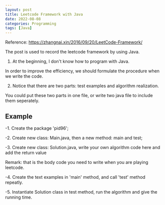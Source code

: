 ```yaml
---
layout: post
title: Leetcode Framework with Java
date: 2022-08-08
categories: Programming
tags: [Java]
---
```


Reference: https://zhangnai.xin/2016/09/20/LeetCode-Framework/

The post is used to record the leetcode framework by using Java.

1. At the beginning, I don't know how to program with Java. 

In order to improve the efficiency, we should formulate the procedure when we write the code.

2. Notice that there are two parts: test examples and algorithm realization.

You could put these two parts in one file, or write two java file to include them seperately.

## Example

-1. Create the package 'pid96';

-2. Create new class: Main.java, then a new method: main and test;

-3. Create new class: Solution.java, write your own algorithm code here and add the return value

Remark: that is the body code you need to write when you are playing leetcode. 

-4. Create the text examples in 'main' method, and call 'test' method repeatly.

-5. Instantiate Solution class in test method, run the algorithm and give the running time.

